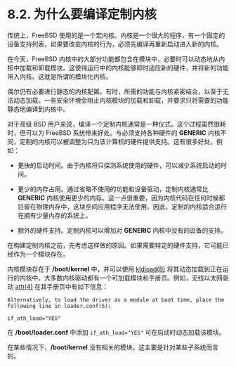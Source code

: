 # 8.2. 为什么要编译定制内核

传统上，FreeBSD 使用的是一个宏内核。内核是一个很大的程序，有一个固定的设备支持列表，如果要改变内核的行为，必须先编译再重新启动进入新的内核。

在今天，FreeBSD 内核中的大部分功能都包含在模块中，必要时可以动态地从内核中加载和卸载模块。这使得运行中的内核能够即时适应新的硬件，并将新的功能带入内核。这就是所谓的模块化内核。

偶尔仍有必要进行静态的内核配置。有时，所需的功能与内核紧密结合，以至于无法动态加载。一些安全环境会阻止内核模块的加载和卸载，并要求只将需要的功能静态地编译到内核中。


对于高级 BSD 用户来说，编译一个定制内核通常是一种仪式。这个过程虽然很耗时，但可以为 FreeBSD 系统带来好处。与必须支持各种硬件的 **GENERIC** 内核不同，定制的内核可以被调整为只为该计算机的硬件提供支持。这有很多好处，例如：

- 更快的启动时间。由于内核将只探测系统使用的硬件，可以减少系统启动的时间。


- 更少的内存占用。通过省略不使用的功能和设备驱动，定制内核通常比 **GENERIC** 内核使用更少的内存。这一点很重要，因为内核代码在任何时候都驻留在物理内存中，这块空间应用程序无法使用。因此，定制的内核适合运行在拥有少量内存的系统上。

- 额外的硬件支持。定制内核可以增加对 **GENERIC** 内核中没有的设备的支持。

在构建定制内核之前，先考虑这样做的原因。如果需要特定的硬件支持，它可能已经作为一个模块存在。

内核模块存在于 **/boot/kernel** 中，并可以使用 [kldload(8)](https://www.freebsd.org/cgi/man.cgi?query=kldload&sektion=8&format=html) 将其动态加载到正在运行的内核中。大多数内核驱动都有一个可加载模块和手册页。例如，无线以太网驱动 [ath(4)](https://www.freebsd.org/cgi/man.cgi?query=ath&sektion=4&format=html) 在其手册页中有如下信息：

```
Alternatively, to load the driver as a module at boot time, place the
following line in loader.conf(5):
    
if_ath_load="YES"
```
在 **/boot/loader.conf** 中添加 `if_ath_load="YES"` 可在启动时动态加载该模块。

在某些情况下，**/boot/kernel** 没有相关的模块。这主要是针对某些子系统而言的。
